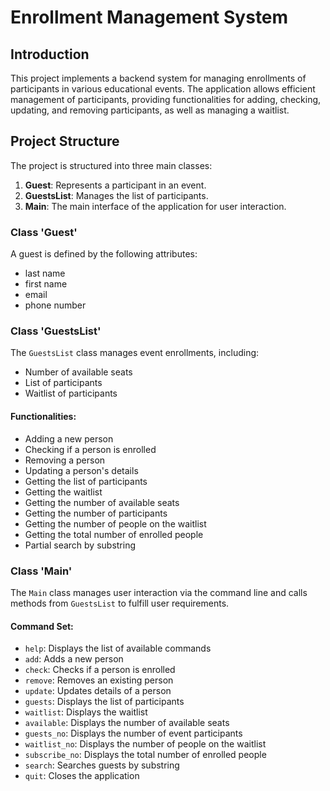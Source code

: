 # Enrollment Management System

## Introduction
This project implements a backend system for managing enrollments of participants in various educational events. The application allows efficient management of participants, providing functionalities for adding, checking, updating, and removing participants, as well as managing a waitlist.

## Project Structure
The project is structured into three main classes:
1. **Guest**: Represents a participant in an event.
2. **GuestsList**: Manages the list of participants.
3. **Main**: The main interface of the application for user interaction.

### Class 'Guest'
A guest is defined by the following attributes:
- last name
- first name
- email
- phone number

### Class 'GuestsList'
The `GuestsList` class manages event enrollments, including:
- Number of available seats
- List of participants
- Waitlist of participants

#### Functionalities:
- Adding a new person
- Checking if a person is enrolled
- Removing a person
- Updating a person's details
- Getting the list of participants
- Getting the waitlist
- Getting the number of available seats
- Getting the number of participants
- Getting the number of people on the waitlist
- Getting the total number of enrolled people
- Partial search by substring

### Class 'Main'
The `Main` class manages user interaction via the command line and calls methods from `GuestsList` to fulfill user requirements.

#### Command Set:
- `help`: Displays the list of available commands
- `add`: Adds a new person
- `check`: Checks if a person is enrolled
- `remove`: Removes an existing person
- `update`: Updates details of a person
- `guests`: Displays the list of participants
- `waitlist`: Displays the waitlist
- `available`: Displays the number of available seats
- `guests_no`: Displays the number of event participants
- `waitlist_no`: Displays the number of people on the waitlist
- `subscribe_no`: Displays the total number of enrolled people
- `search`: Searches guests by substring
- `quit`: Closes the application
